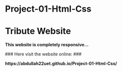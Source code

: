 # Project-01-Html-Css
<h1>Tribute Website</h1>
<p><b>This website is completely responsive...</b></p>
### Here visit the website online: ###
<p><b>https://abdullah22uet.github.io/Project-01-Html-Css/</b></p>
